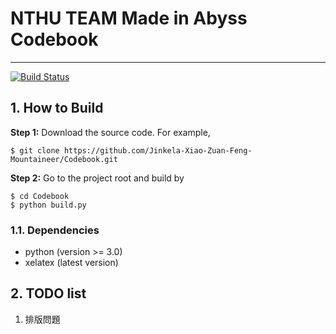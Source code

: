 # NTHU TEAM Made in Abyss Codebook
----
[![Build Status](https://travis-ci.org/Jinkela-Xiao-Zuan-Feng-Mountaineer/Codebook.svg?branch=master)](https://travis-ci.org/Jinkela-Xiao-Zuan-Feng-Mountaineer/Codebook)

## 1. How to Build
**Step 1:** Download the source code. For example,
~~~
$ git clone https://github.com/Jinkela-Xiao-Zuan-Feng-Mountaineer/Codebook.git
~~~

**Step 2:** Go to the project root and build by
~~~
$ cd Codebook
$ python build.py
~~~

### 1.1. Dependencies

* python (version >= 3.0)
* xelatex (latest version)

## 2. TODO list

1. 排版問題 
